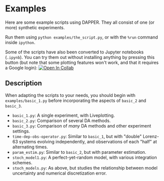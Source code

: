 # Examples

Here are some example scripts using DAPPER.
They all consist of one (or more) synthetic experiments.

Run them using `python examples/the_script.py`,
or with the `%run` command inside `ipython`.

Some of the scripts have also been converted to Jupyter notebooks (`.ipynb`).
You can try them out without installing anything
by pressing this button (but note that some plotting features won't work,
and that it requires a Google login): [![Open In Collab](https://colab.research.google.com/assets/colab-badge.svg)](http://colab.research.google.com/github/nansencenter/DAPPER)

## Description

When adapting the scripts to your needs,
you should begin with `examples/basic_1.py`
before incorporating the aspects of `basic_2` and `basic_3`.

- `basic_1.py`: A single experiment, with Liveplotting.
- `basic_2.py`: Comparison of several DA methods.
- `basic_3.py`: Comparison of *many* DA methods and other experiment settings.
- `time-dep-obs-operator.py`: Similar to `basic_1`, but with "double" Lorenz-63 systems
  evolving independently, and observations of each "half" at alternating times.
- `param_estim.py`: Similar to `basic_2`, but with parameter estimation.
- `stoch_model1.py`: A perfect-yet-random model, with various integration schemes.
- `stoch_models.py`: As above, but studies the relationship between
  model uncertainty and numerical discretization error.
